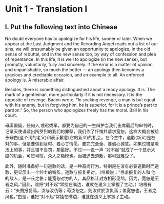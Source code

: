 # Unit 1 - Translation I

## I. Put the following text into Chinese

No doubt everyone has to apologize for his life, sooner or later. When we appear at the Last Judgment and the Recording Angel reads out a list of our sins, we will presumably be given an opportunity to apologize, in the old sense of rebuttal, and in the new sense too, by way of confession and plea of repentance. In this life, it is well to apologize (in the new sense), but promptly, voluntarily, fully and sincerely. If the error is a matter of opinion and unpunishable, so much the better — an apology then becomes a gracious and creditable occasion, and an example to all. An enforced apology is. A miserable affair.

Besides, there is something distinguished about a ready apology. It is. The mark of a gentleman, more particularly if it is not necessary. It is the opposite of revenge. Bacon wrote, “In seeking revenge, a man is but equal with his enemy, but in forgiving him, he is superior, for it is a prince’s part to pardon.” So, the person who apologizes freely has the moral.  Ball in his court.

毋庸置疑，任何人,或迟或早，都要为自己的一生辩护当我们出席最后的审判时，记录天使诵读出所罗列的我们的罪孽，我们作了忏悔并请求宽恕，这样大概会被给予辩白(这个词的老义)和表示歉意(它的新义)的机会。在今生中，道歉(新义)是桩对的事，但是要做到及时、要心甘情愿、要完完全全、要诚心诚意。如果过错是看法上的事，并且错不当罚，那最好。不过——说一声 “对不起”就成了一个显示大度的机会，可赞可叹，众人之楷模也。而被迫去道歉，那可就难受了。

此外，随时准备好一句道歉的话，是一种高尚行为，特别是在没有必要道歉时而道歉，更显示出一个绅士的特质。道歉与报复相对。（培根说：“寻求报复的人和 他的敌人，是一丘之貉；能宽恕对方的人，其品格让对方相形见绌。因为，宽恕是王者之风。”因此，谁把“对不起”常挂在嘴边，谁就在道义上掌握了主动。）培根有云：“夫图报复焉，汝与汝仇等；苟汝恕之，则汝优於汝仇焉；盖宽恕也，王者之风也。”由是，谁把“对不起”常挂在嘴边，谁就在道义上掌握了主动。
